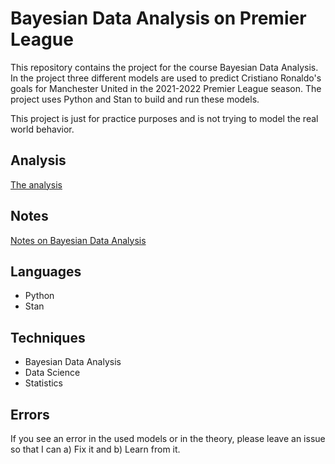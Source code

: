 # Bayesian Data Analysis on Premier League

This repository contains the project for the course Bayesian Data Analysis. In the project three different models are used to predict Cristiano Ronaldo's goals for Manchester United in the 2021-2022 Premier League season. The project uses Python and Stan to build and run these models. 

This project is just for practice purposes and is not trying to model the real world behavior.<br>

## Analysis
[The analysis](./analysis.ipynb)

## Notes 
[Notes on Bayesian Data Analysis](./documentation/notes.ipynb)

## Languages
<ul>
    <li>Python</li>
    <li>Stan</li>
</ul>

## Techniques
<ul>
    <li>Bayesian Data Analysis</li>
    <li>Data Science</li>
    <li>Statistics</li>
</ul>

## Errors 
If you see an error in the used models or in the theory, please leave an issue so that I can a) Fix it and b) Learn from it.
